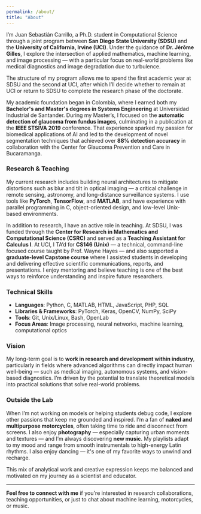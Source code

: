 ```yaml
---
permalink: /about/
title: "About"
---
```


I’m Juan Sebastián Carrillo, a Ph.D. student in Computational Science through a joint program between **San Diego State University (SDSU)** and the **University of California, Irvine (UCI)**. Under the guidance of **Dr. Jérôme Gilles**, I explore the intersection of applied mathematics, machine learning, and image processing — with a particular focus on real-world problems like medical diagnostics and image degradation due to turbulence.

The structure of my program allows me to spend the first academic year at SDSU and the second at UCI, after which I’ll decide whether to remain at UCI or return to SDSU to complete the research phase of the doctorate.

My academic foundation began in Colombia, where I earned both my **Bachelor's and Master's degrees in Systems Engineering** at Universidad Industrial de Santander. During my Master’s, I focused on the **automatic detection of glaucoma from fundus images**, culminating in a publication at the **IEEE STSIVA 2019** conference. That experience sparked my passion for biomedical applications of AI and led to the development of novel segmentation techniques that achieved over **88% detection accuracy** in collaboration with the Center for Glaucoma Prevention and Care in Bucaramanga.

### Research & Teaching

My current research includes building neural architectures to mitigate distortions such as blur and tilt in optical imaging — a critical challenge in remote sensing, astronomy, and long-distance surveillance systems. I use tools like **PyTorch**, **TensorFlow**, and **MATLAB**, and have experience with parallel programming in C, object-oriented design, and low-level Unix-based environments.

In addition to research, I have an active role in teaching. At SDSU, I was funded through the **Center for Research in Mathematics and Computational Science (CSRC)** and served as a **Teaching Assistant for Calculus I**. At UCI, I TA’d for **CS146 (Unix)** — a technical, command-line focused course taught by Prof. Wayne Hayes — and also supported a **graduate-level Capstone course** where I assisted students in developing and delivering effective scientific communications, reports, and presentations. I enjoy mentoring and believe teaching is one of the best ways to reinforce understanding and inspire future researchers.

### Technical Skills

- **Languages**: Python, C, MATLAB, HTML, JavaScript, PHP, SQL  
- **Libraries & Frameworks**: PyTorch, Keras, OpenCV, NumPy, SciPy  
- **Tools**: Git, Unix/Linux, Bash, OpenLab  
- **Focus Areas**: Image processing, neural networks, machine learning, computational optics

### Vision

My long-term goal is to **work in research and development within industry**, particularly in fields where advanced algorithms can directly impact human well-being — such as medical imaging, autonomous systems, and vision-based diagnostics. I’m driven by the potential to translate theoretical models into practical solutions that solve real-world problems.

### Outside the Lab

When I’m not working on models or helping students debug code, I explore other passions that keep me grounded and inspired. I’m a fan of **naked and multipurpose motorcycles**, often taking time to ride and disconnect from screens. I also enjoy **photography** — especially capturing urban moments and textures — and I’m always discovering **new music**. My playlists adapt to my mood and range from smooth instrumentals to high-energy Latin rhythms. I also enjoy dancing — it's one of my favorite ways to unwind and recharge.

This mix of analytical work and creative expression keeps me balanced and motivated on my journey as a scientist and educator.

---

**Feel free to connect with me** if you're interested in research collaborations, teaching opportunities, or just to chat about machine learning, motorcycles, or music.
